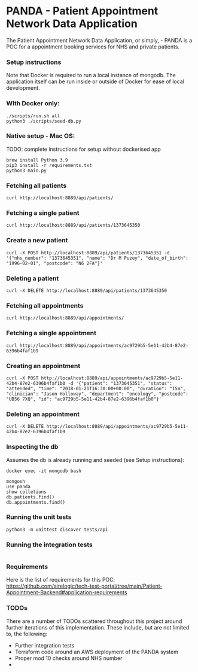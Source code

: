 # PANDA - Patient Appointment Network Data Application

The Patient Appointment Network Data Application, or simply, - PANDA is a POC for a appointment booking services for NHS and private patients.  

### Setup instructions

Note that Docker is required to run a local instance of mongodb. The application itself can be run inside or outside of
Docker for ease of local development. 

### With Docker only: 
```
./scripts/run.sh all
python3 ./scripts/seed-db.py
``` 

### Native setup - Mac OS: 
TODO: complete instructions for setup without dockerised app 
```
brew install Python 3.9
pip3 install -r requirements.txt
python3 main.py
```

### Fetching all patients
```
curl http://localhost:8889/api/patients/
```

### Fetching a single patient
```
curl http://localhost:8889/api/patients/1373645350
```

### Create a new patient
```
curl -X POST http://localhost:8889/api/patients/1373645351 -d '{"nhs_number": "1373645351", "name": "Dr M Puzey", "date_of_birth": "1996-02-01", "postcode": "N6 2FA"}'
```

### Deleting a patient
```
curl -X DELETE http://localhost:8889/api/patients/1373645350
```


### Fetching all appointments 
```
curl http://localhost:8889/api/appointments/
```

### Fetching a single appointment
```
curl http://localhost:8889/api/appointments/ac9729b5-5e11-42b4-87e2-6396b4faf1b9
```

### Creating an appointment 
```
curl -X POST http://localhost:8889/api/appointments/ac9729b5-5e11-42b4-87e2-6396b4faf1b0 -d '{"patient": "1373645351", "status": "attended", "time": "2018-01-21T16:30:00+00:00", "duration": "15m", "clinician": "Jason Holloway", "department": "oncology", "postcode": "UB56 7XQ", "id": "ac9729b5-5e11-42b4-87e2-6396b4faf1b0"}'
```

### Deleting an appointment
```
curl -X DELETE http://localhost:8889/api/appointments/ac9729b5-5e11-42b4-87e2-6396b4faf1b9
```


### Inspecting the db 
Assumes the db is already running and seeded (see Setup instructions):
```
docker exec -it mongodb bash

mongosh
use panda
show colletions
db.patients.find()
db.appointments.find()
```

### Running the unit tests

```
python3 -m unittest discover tests/api
```

### Running the integration tests
```

```

### Requirements
Here is the list of requirements for this POC:
https://github.com/airelogic/tech-test-portal/tree/main/Patient-Appointment-Backend#application-requirements

### TODOs
There are a number of TODOs scattered throughout this project around further iterations of this implementation. These include,
but are not limited to, the following:  
* Further integration tests
* Terraform code around an AWS deployment of the PANDA system
* Proper mod 10 checks around NHS number 
* 
 